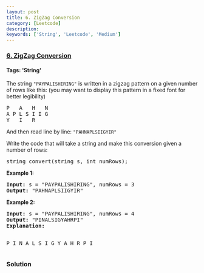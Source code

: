 ```yaml
---
layout: post
title: 6. ZigZag Conversion
category: [Leetcode]
description: 
keywords: ['String', 'Leetcode', 'Medium']
---
```

### [6. ZigZag Conversion](https://leetcode.com/problems/zigzag-conversion)

#### Tags: 'String'

<div class="content__u3I1 question-content__JfgR"><div><p>The string <code>"PAYPALISHIRING"</code> is written in a zigzag pattern on a given number of rows like this: (you may want to display this pattern in a fixed font for better legibility)</p>
<pre>P   A   H   N
A P L S I I G
Y   I   R
</pre>
<p>And then read line by line: <code>"PAHNAPLSIIGYIR"</code></p>
<p>Write the code that will take a string and make this conversion given a number of rows:</p>
<pre>string convert(string s, int numRows);</pre>
<p><strong>Example 1:</strong></p>
<pre><strong>Input:</strong> s = "PAYPALISHIRING", numRows = 3
<strong>Output:</strong> "PAHNAPLSIIGYIR"
</pre>
<p><strong>Example 2:</strong></p>
<pre><strong>Input:</strong> s = "PAYPALISHIRING", numRows = 4
<strong>Output:</strong> "PINALSIGYAHRPI"
<strong>Explanation:</strong>

P     I    N
A   L S  I G
Y A   H R
P     I</pre>
</div></div>

### Solution
